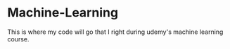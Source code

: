 # Machine-Learning
This is where my code will go that I right during udemy's machine learning course.
